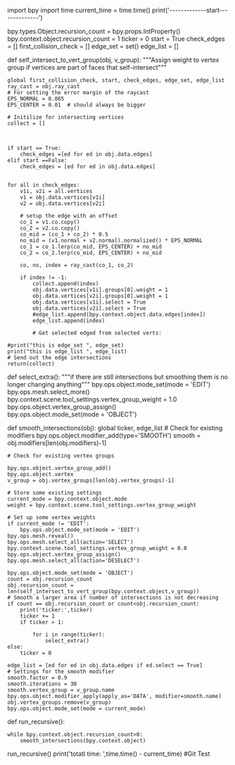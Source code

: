 import bpy
import time
current_time = time.time()
print('-------------start--------------')

bpy.types.Object.recursion_count = bpy.props.IntProperty()
bpy.context.object.recursion_count = 1
ticker = 0
start = True
check_edges = []
first_collision_check = []
edge_set = set()
edge_list = []

def self_intersect_to_vert_group(obj, v_group):
    """Assign weight to vertex group if vertices are
    part of faces that self-intersect"""
    
    global first_collision_check, start, check_edges, edge_set, edge_list
    ray_cast = obj.ray_cast
    # For setting the error margin of the raycast
    EPS_NORMAL = 0.005
    EPS_CENTER = 0.01  # should always be bigger
    
    # Initilize for intersecting vertices
    collect = []


            
    if start == True:
        check_edges =[ed for ed in obj.data.edges]
    elif start ==False:
        check_edges = [ed for ed in obj.data.edges]
        
    
    for all in check_edges:
        v1i, v2i = all.vertices
        v1 = obj.data.vertices[v1i]
        v2 = obj.data.vertices[v2i]

        # setup the edge with an offset
        co_1 = v1.co.copy()
        co_2 = v2.co.copy()
        co_mid = (co_1 + co_2) * 0.5
        no_mid = (v1.normal + v2.normal).normalized() * EPS_NORMAL
        co_1 = co_1.lerp(co_mid, EPS_CENTER) + no_mid
        co_2 = co_2.lerp(co_mid, EPS_CENTER) + no_mid

        co, no, index = ray_cast(co_1, co_2)

        if index != -1:
            collect.append(index)
            obj.data.vertices[v1i].groups[0].weight = 1
            obj.data.vertices[v2i].groups[0].weight = 1
            obj.data.vertices[v1i].select = True    
            obj.data.vertices[v2i].select = True    
            #edge_list.append(bpy.context.object.data.edges[index])
            edge_list.append(index)
            
            # Get selected edged from selected verts:

    #print("this is edge_set ", edge_set)
    print("this is edge_list ", edge_list)
    # Send out the edge intersections
    return(collect)


def select_extra():
    """if there are still intersections but
    smoothing them is no longer changing anything"""
    bpy.ops.object.mode_set(mode = 'EDIT')    
    bpy.ops.mesh.select_more()
    bpy.context.scene.tool_settings.vertex_group_weight = 1.0
    bpy.ops.object.vertex_group_assign()   
    bpy.ops.object.mode_set(mode = 'OBJECT')    

def smooth_intersections(obj):
    global ticker, edge_list
    # Check for existing modifiers
    bpy.ops.object.modifier_add(type='SMOOTH')
    smooth = obj.modifiers[len(obj.modifiers)-1]

    # Check for existing vertex groups

    bpy.ops.object.vertex_group_add()    
    bpy.ops.object.vertex
    v_group = obj.vertex_groups[len(obj.vertex_groups)-1]
    
    # Store some existing settings
    current_mode = bpy.context.object.mode
    weight = bpy.context.scene.tool_settings.vertex_group_weight
    
    # Set up some vertex weights
    if current_mode != 'EDIT':
        bpy.ops.object.mode_set(mode = 'EDIT')
    bpy.ops.mesh.reveal()
    bpy.ops.mesh.select_all(action='SELECT')
    bpy.context.scene.tool_settings.vertex_group_weight = 0.0
    bpy.ops.object.vertex_group_assign()
    bpy.ops.mesh.select_all(action='DESELECT')
    
    bpy.ops.object.mode_set(mode = 'OBJECT')
    count = obj.recursion_count
    obj.recursion_count = len(self_intersect_to_vert_group(bpy.context.object,v_group))
    # Smooth a larger area if number of intersections is not decreasing
    if count == obj.recursion_count or count<obj.recursion_count:
        print('ticker:',ticker)
        ticker += 1
        if ticker > 1:

            for i in range(ticker):
                select_extra()
    else:
        ticker = 0

    edge_list = [ed for ed in obj.data.edges if ed.select == True]
    # Settings for the smooth modifier
    smooth.factor = 0.9
    smooth.iterations = 30
    smooth.vertex_group = v_group.name
    bpy.ops.object.modifier_apply(apply_as='DATA', modifier=smooth.name)
    obj.vertex_groups.remove(v_group)
    bpy.ops.object.mode_set(mode = current_mode)

def run_recursive():

    while bpy.context.object.recursion_count>0:
        smooth_intersections(bpy.context.object)





run_recursive()
print('totatl time: ',time.time() - current_time)
#Git Test
